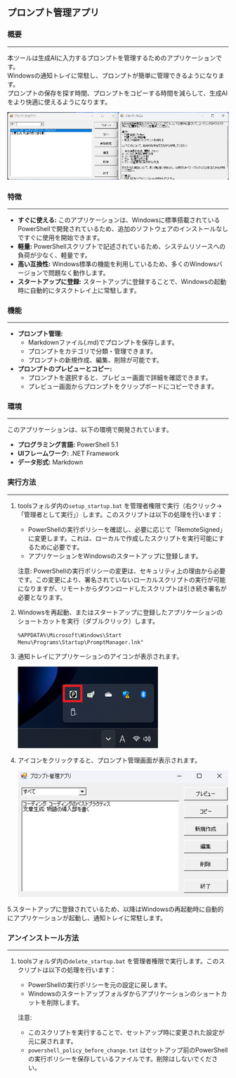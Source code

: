## プロンプト管理アプリ

### 概要
---
本ツールは生成AIに入力するプロンプトを管理するためのアプリケーションです。<br>
Windowsの通知トレイに常駐し、プロンプトが簡単に管理できるようになります。<br>
プロンプトの保存を探す時間、プロンプトをコピーする時間を減らして、生成AIをより快適に使えるようになります。<br>

![サンプルイメージ](./img/sampleimage.png)

### 特徴
---
* **すぐに使える:** このアプリケーションは、Windowsに標準搭載されているPowerShellで開発されているため、追加のソフトウェアのインストールなしですぐに使用を開始できます。
* **軽量:** PowerShellスクリプトで記述されているため、システムリソースへの負荷が少なく、軽量です。
* **高い互換性:** Windows標準の機能を利用しているため、多くのWindowsバージョンで問題なく動作します。
* **スタートアップに登録:** スタートアップに登録することで、Windowsの起動時に自動的にタスクトレイ上に常駐します。

### 機能
---
* **プロンプト管理:**
    * Markdownファイル(.md)でプロンプトを保存します。
    * プロンプトをカテゴリで分類・管理できます。
    * プロンプトの新規作成、編集、削除が可能です。
* **プロンプトのプレビューとコピー:**
    * プロンプトを選択すると、プレビュー画面で詳細を確認できます。
    * プレビュー画面からプロンプトをクリップボードにコピーできます。

### 環境
---
このアプリケーションは、以下の環境で開発されています。
* **プログラミング言語:** PowerShell 5.1
* **UIフレームワーク:** .NET Framework
* **データ形式:** Markdown

### 実行方法
---
1. toolsフォルダ内の`setup_startup.bat` を管理者権限で実行（右クリック→「管理者として実行」）します。このスクリプトは以下の処理を行います：
   - PowerShellの実行ポリシーを確認し、必要に応じて「RemoteSigned」に変更します。これは、ローカルで作成したスクリプトを実行可能にするために必要です。
   - アプリケーションをWindowsのスタートアップに登録します。

   注意: PowerShellの実行ポリシーの変更は、セキュリティ上の理由から必要です。この変更により、署名されていないローカルスクリプトの実行が可能になりますが、リモートからダウンロードしたスクリプトは引き続き署名が必要となります。
2. Windowsを再起動、またはスタートアップに登録したアプリケーションのショートカットを実行（ダブルクリック）します。
    ```
    %APPDATA%\Microsoft\Windows\Start Menu\Programs\Startup\PromptManager.lnk"
    ```

3. 通知トレイにアプリケーションのアイコンが表示されます。

    ![通知トレイのアイコン](./img/taskTray.png)

4. アイコンをクリックすると、プロンプト管理画面が表示されます。

    ![プロンプト管理画面](./img/promptManager.png)

5.スタートアップに登録されているため、以降はWindowsの再起動時に自動的にアプリケーションが起動し、通知トレイに常駐します。

### アンインストール方法
---
1. toolsフォルダ内の`delete_startup.bat` を管理者権限で実行します。このスクリプトは以下の処理を行います：
   - PowerShellの実行ポリシーを元の設定に戻します。
   - Windowsのスタートアップフォルダからアプリケーションのショートカットを削除します。

   注意:
    - このスクリプトを実行することで、セットアップ時に変更された設定が元に戻されます。
    - `powershell_policy_before_change.txt` はセットアップ前のPowerShellの実行ポリシーを保存しているファイルです。削除はしないでください。
